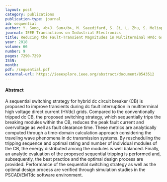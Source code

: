 ```yaml
---
layout: post
category: publications
publication-type: journal
id: sequential
author: Y. Song, <b>J. Sun</b>, M. Saeedifard, S. Ji, L. Zhu, S. Meliopoulos, and L. Graber
journal: IEEE Transactions on Industrial Electronics
title: Reducing the Fault-Transient Magnitudes in Multiterminal HVdc Grids by Sequential Tripping of Hybrid Circuit Breaker Modules
year: 2018
volume: 66
number: 9
pages: 7290-7299
ISSN:
month:
pdf: /sequential.pdf
external-url: https://ieeexplore.ieee.org/abstract/document/8543512
---
```


#### Abstract

A sequential switching strategy for hybrid dc circuit breaker (CB) is proposed to improve transients during dc fault interruption in multiterminal high voltage direct current (HVdc) grids. Compared to the conventionally tripped dc CB, the proposed switching strategy, which sequentially trips the breaking modules within the CB, reduces the peak fault current and overvoltage as well as fault clearance time. These metrics are analytically computed through a time-domain calculation approach considering the traveling wave phenomena in dc transmission systems. By rescheduling the tripping sequence and optimal rating and number of individual modules of the CB, the energy distributed among the modules is well balanced. Finally, an analytic evaluation of the proposed sequential tripping is performed and, subsequently, the best practice and the optimal design process are provided. Performance of the sequential switching strategy as well as the optimal design process are verified through simulation studies in the PSCAD/EMTdc software environment.